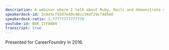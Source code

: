 ```yaml
---
description: A webinar where I talk about Ruby, Rails and demonstrate submitting a pull request to Homebrew.
speakerdeck-id: 3c643cf55d7e49c48cc34df29cf485e6
speakerdeck-ratio: 1.77777777777778
youtube-id: B4K_ItFAN04
transcript: true
---
```

Presented for CareerFoundry in 2016.
